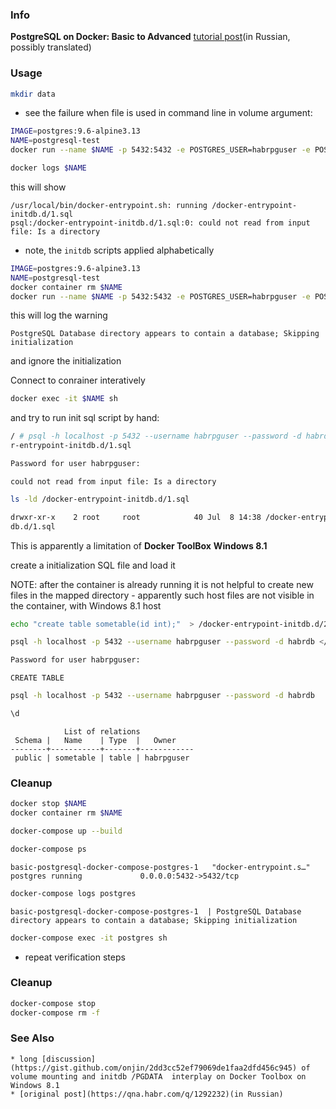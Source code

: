### Info

__PostgreSQL on Docker: Basic to Advanced__ [tutorial post](https://habr.com/ru/articles/578744/)(in Russian, possibly translated)

### Usage

```sh
mkdir data
```
* see the failure when file is used in command line in volume argument:
```sh
IMAGE=postgres:9.6-alpine3.13
NAME=postgresql-test
docker run --name $NAME -p 5432:5432 -e POSTGRES_USER=habrpguser -e POSTGRES_PASSWORD=pgpwd4habr -e POSTGRES_DB=habrdb -e PGDATA=/var/lib/postgresql/data/pgdata -d -v "$(pwd)/data":/var/lib/postgresql/data -v "$(pwd)/initdb/1.sql":/docker-entrypoint-initdb.d/1.sql $IMAGE
```


```sh
docker logs $NAME
```
this will show
```text
/usr/local/bin/docker-entrypoint.sh: running /docker-entrypoint-initdb.d/1.sql
psql:/docker-entrypoint-initdb.d/1.sql:0: could not read from input file: Is a directory
```
* note, the `initdb` scripts applied alphabetically
```sh
IMAGE=postgres:9.6-alpine3.13
NAME=postgresql-test
docker container rm $NAME
docker run --name $NAME -p 5432:5432 -e POSTGRES_USER=habrpguser -e POSTGRES_PASSWORD=pgpwd4habr -e POSTGRES_DB=habrdb -e PGDATA=/var/lib/postgresql/data/pgdata -d -v "$(pwd)/data":/var/lib/postgresql/data -v "$(pwd)/initdb":/docker-entrypoint-initdb.d $IMAGE
```
this will log the warning 
```text
PostgreSQL Database directory appears to contain a database; Skipping initialization
```
and ignore the initialization

Connect to conrainer interatively
```sh
docker exec -it $NAME sh
```
and try to run init sql script by hand:
```sh
/ # psql -h localhost -p 5432 --username habrpguser --password -d habrdb </docke
r-entrypoint-initdb.d/1.sql
```
```sh
Password for user habrpguser:
```
```
could not read from input file: Is a directory
```
```sh
ls -ld /docker-entrypoint-initdb.d/1.sql
```
```txt
drwxr-xr-x    2 root     root            40 Jul  8 14:38 /docker-entrypoint-init
db.d/1.sql
```
This is apparently a limitation of __Docker ToolBox__ __Windows 8.1__

create a initialization SQL file and load it

NOTE: after the container is already running it is not helpful to create new files in the mapped directory - apparently such host files are not visible in the container, with Windows 8.1 host
```sh
echo "create table sometable(id int);"  > /docker-entrypoint-initdb.d/2.sql
```

```sh
psql -h localhost -p 5432 --username habrpguser --password -d habrdb </docker-entrypoint-initdb.d/2.sql
```

```sh
Password for user habrpguser:
```
```text
CREATE TABLE
```

```sh	
psql -h localhost -p 5432 --username habrpguser --password -d habrdb
```
```sql
\d
```
```text
            List of relations
 Schema |   Name    | Type  |   Owner
--------+-----------+-------+------------
 public | sometable | table | habrpguser
```
### Cleanup
```sh
docker stop $NAME
docker container rm $NAME
```
```sh
docker-compose up --build
```
```sh
docker-compose ps
```
```text
basic-postgresql-docker-compose-postgres-1   "docker-entrypoint.s…"   postgres running             0.0.0.0:5432->5432/tcp
```
```sh
docker-compose logs postgres
```
```text
basic-postgresql-docker-compose-postgres-1  | PostgreSQL Database directory appears to contain a database; Skipping initialization
```
```sh
docker-compose exec -it postgres sh
```
* repeat verification steps

### Cleanup
```sh
docker-compose stop 
docker-compose rm -f
```
### See Also

    * long [discussion](https://gist.github.com/onjin/2dd3cc52ef79069de1faa2dfd456c945) of volume mounting and initdb /PGDATA  interplay on Docker Toolbox on Windows 8.1
    * [original post](https://qna.habr.com/q/1292232)(in Russian)


